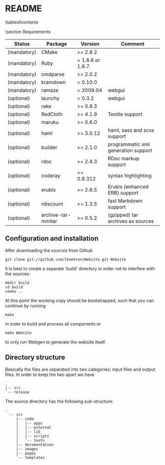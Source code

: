 README
======

\tableofcontents

\section Requirements

  | Status       | Package    | Version            | Comment         |
  |--------------|------------|--------------------|-----------------|
  | (mandatory)  | CMake      | >= 2.8.2           |                 |
  | (mandatory)  | Ruby       |  = 1.8.6 or 1.8.7. |                 |
  | (mandatory)  | cmdparse   | >= 2.0.2           |                 |
  | (mandatory)  | kramdown   |  = 0.10.0          |                 |
  | (mandatory)  | ramaze     |  = 2009.04         | webgui          |
  | (optional)   | launchy    |  = 0.3.2           | webgui        |
  | (optional)   | rake       | >= 0.8.3   |                 |
  | (optional)   | RedCloth   | >= 4.1.9   | Textile support |
  | (optional)   | maruku     | >= 0.6.0   |                 |
  | (optional)   | haml       | >= 3.0.12  | haml, sass and scss support |
  | (optional)   | builder    | >= 2.1.0   | programmatic xml generation support |
  | (optional)   | rdoc       | >= 2.4.3   | RDoc markup support |
  | (optional)   | coderay    | >= 0.8.312 | syntax highlighting |
  | (optional)   | erubis     | >= 2.6.5   | Erubis (enhanced ERB) support |
  | (optional)   | rdiscount  | >= 1.3.5   | fast Markdown support |
  | (optional)   | archive-tar-minitar | >= 0.5.2 | (gzipped) tar archives as sources |

## Configuration and installation

After downloading the sources from Github

    git clone git://github.com/lbaehren/Website.git Website

it is best to create a separate 'build' directory in order not to interfere with the sources:

    mkdir build
    cd build
    cmake ..

At this point the working copy should be bootstrapped, such that you can continue by running

    make

in order to build and process all components or

    make Website

to only run Webgen to generate the website itself.

## Directory structure

Basically the files are separated into two categories: input files and output
files. In order to keep the two apart we have

    .
    |-- src
    `-- release

The source directory has the following sub-structure:

    .
     `-- src
         |-- code
         |   |-- apps
         |   |-- external
         |   |-- lib
         |   |-- scripts
         |   `-- tests
         |-- documentation
         |-- images
         |-- pages
         `-- templates
